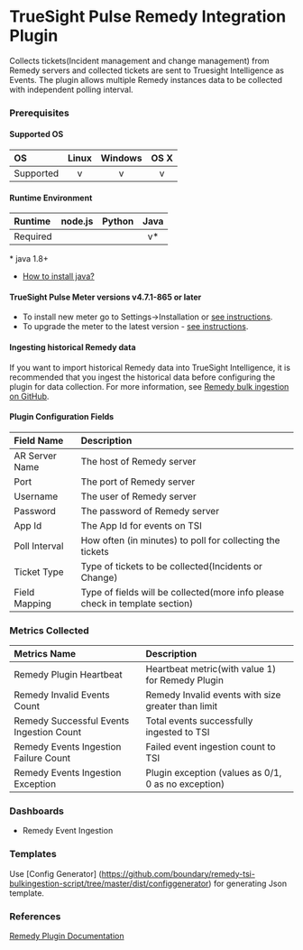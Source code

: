 TrueSight Pulse Remedy Integration Plugin
=========================================

Collects tickets(Incident management and change management) from Remedy servers and collected tickets are sent to Truesight Intelligence as Events. 
The plugin allows multiple Remedy instances data to be collected with independent polling interval.

### Prerequisites

#### Supported OS

|     OS    | Linux | Windows | OS X |
|:----------|:-----:|:-------:|:----:|
| Supported |   v   |    v    |  v   |

#### Runtime Environment

|  Runtime | node.js | Python | Java |
|:---------|:-------:|:------:|:----:|
| Required |         |        |    v*  |
\* java 1.8+ 

* [How to install java?](https://www3.ntu.edu.sg/home/ehchua/programming/howto/JDK_Howto.html)

#### TrueSight Pulse Meter versions v4.7.1-865 or later

- To install new meter go to Settings->Installation or [see instructions](https://help.boundary.com/hc/en-us/sections/200634331-Installation).
- To upgrade the meter to the latest version - [see instructions](https://help.boundary.com/hc/en-us/articles/201573102-Upgrading-the-Boundary-Meter).

#### Ingesting historical Remedy data
If you want to import historical Remedy data into TrueSight Intelligence, it is recommended that you ingest the historical data before configuring the plugin for data collection. For more information, see [Remedy bulk ingestion on GitHub](https://github.com/boundary/remedy-tsi-bulkingestion-script).

#### Plugin Configuration Fields

|Field Name        |Description                                                                    |
|:-----------------|:------------------------------------------------------------------------------|
|AR Server Name    |The host of Remedy server                                            		   |
|Port              |The port of Remedy server                                            		   |
|Username          |The user of Remedy server                                            		   |
|Password          |The password of Remedy server                                        		   |
|App Id            |The App Id for events on TSI                                         		   |
|Poll Interval     |How often (in minutes) to poll for collecting the tickets                    |
|Ticket Type       |Type of tickets to be collected(Incidents or Change)                                      |
|Field Mapping     |Type of fields will be collected(more info please check in template section)   |

### Metrics Collected

|Metrics Name                             |Description                                             |
|:----------------------------------------|:-------------------------------------------------------|
|Remedy Plugin Heartbeat                  | Heartbeat metric(with value 1) for Remedy Plugin       |
|Remedy Invalid Events Count              | Remedy Invalid events with size greater than limit     |
|Remedy Successful Events Ingestion Count | Total events successfully ingested to TSI     		   |
|Remedy Events Ingestion Failure Count    | Failed event ingestion count to TSI     	           |
|Remedy Events Ingestion Exception        | Plugin exception (values as 0/1, 0 as no exception)    |

### Dashboards

* Remedy Event Ingestion

### Templates
Use [Config Generator] (https://github.com/boundary/remedy-tsi-bulkingestion-script/tree/master/dist/configgenerator) for generating Json template.

### References
[Remedy Plugin Documentation](https://docs.bmc.com/docs/display/bti10/Remedy+Plugin) 


